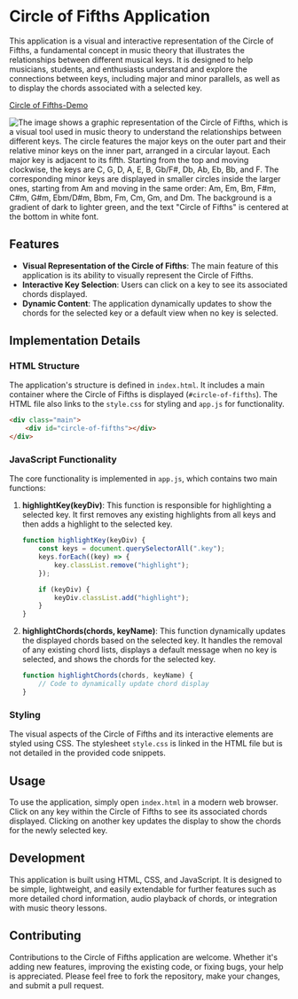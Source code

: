 # Circle of Fifths Application

This application is a visual and interactive representation of the Circle of Fifths, a fundamental concept in music theory that illustrates the relationships between different musical keys. It is designed to help musicians, students, and enthusiasts understand and explore the connections between keys, including major and minor parallels, as well as to display the chords associated with a selected key.

[Circle of Fifths-Demo](https://santi-nue.github.io/circle-of-fifths/)

![The image shows a graphic representation of the Circle of Fifths, which is a visual tool used in music theory to understand the relationships between different keys. The circle features the major keys on the outer part and their relative minor keys on the inner part, arranged in a circular layout. Each major key is adjacent to its fifth. Starting from the top and moving clockwise, the keys are C, G, D, A, E, B, Gb/F#, Db, Ab, Eb, Bb, and F. The corresponding minor keys are displayed in smaller circles inside the larger ones, starting from Am and moving in the same order: Am, Em, Bm, F#m, C#m, G#m, Ebm/D#m, Bbm, Fm, Cm, Gm, and Dm. The background is a gradient of dark to lighter green, and the text "Circle of Fifths" is centered at the bottom in white font.](/screenshot.jpeg)

## Features

- **Visual Representation of the Circle of Fifths**: The main feature of this application is its ability to visually represent the Circle of Fifths.
- **Interactive Key Selection**: Users can click on a key to see its associated chords displayed.
- **Dynamic Content**: The application dynamically updates to show the chords for the selected key or a default view when no key is selected.

## Implementation Details

### HTML Structure

The application's structure is defined in `index.html`. It includes a main container where the Circle of Fifths is displayed (`#circle-of-fifths`). The HTML file also links to the `style.css` for styling and `app.js` for functionality.

```html
<div class="main">
    <div id="circle-of-fifths"></div>
</div>
```

### JavaScript Functionality

The core functionality is implemented in `app.js`, which contains two main functions:

1. **highlightKey(keyDiv)**: This function is responsible for highlighting a selected key. It first removes any existing highlights from all keys and then adds a highlight to the selected key.

    ```javascript
    function highlightKey(keyDiv) {
        const keys = document.querySelectorAll(".key");
        keys.forEach((key) => {
            key.classList.remove("highlight");
        });

        if (keyDiv) {
            keyDiv.classList.add("highlight");
        }
    }
    ```

2. **highlightChords(chords, keyName)**: This function dynamically updates the displayed chords based on the selected key. It handles the removal of any existing chord lists, displays a default message when no key is selected, and shows the chords for the selected key.

    ```javascript
    function highlightChords(chords, keyName) {
        // Code to dynamically update chord display
    }
    ```

### Styling

The visual aspects of the Circle of Fifths and its interactive elements are styled using CSS. The stylesheet `style.css` is linked in the HTML file but is not detailed in the provided code snippets.

## Usage

To use the application, simply open `index.html` in a modern web browser. Click on any key within the Circle of Fifths to see its associated chords displayed. Clicking on another key updates the display to show the chords for the newly selected key.

## Development

This application is built using HTML, CSS, and JavaScript. It is designed to be simple, lightweight, and easily extendable for further features such as more detailed chord information, audio playback of chords, or integration with music theory lessons.

## Contributing

Contributions to the Circle of Fifths application are welcome. Whether it's adding new features, improving the existing code, or fixing bugs, your help is appreciated. Please feel free to fork the repository, make your changes, and submit a pull request.
